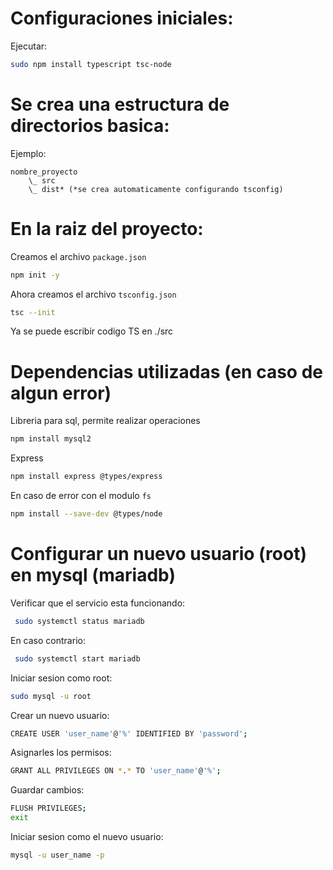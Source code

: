# Configuraciones iniciales:
Ejecutar: 
```zsh
sudo npm install typescript tsc-node
```
# Se crea una estructura de directorios basica:
Ejemplo:
```
nombre_proyecto
    \_ src
    \_ dist* (*se crea automaticamente configurando tsconfig)
```

# En la raiz del proyecto:
Creamos el archivo `package.json`
```zsh
npm init -y
```

Ahora creamos el archivo `tsconfig.json`
```zsh
tsc --init
```
Ya se puede escribir codigo TS en ./src

# Dependencias utilizadas (en caso de algun error)

Libreria para sql, permite realizar operaciones
```zsh
npm install mysql2

```
Express
```zsh
npm install express @types/express
```

En caso de error con el modulo `fs`
```zsh
npm install --save-dev @types/node
```

# Configurar un nuevo usuario (root) en mysql (mariadb)

Verificar que el servicio esta funcionando:
```zsh
 sudo systemctl status mariadb
```

En caso contrario:
```zsh
 sudo systemctl start mariadb
```

Iniciar sesion como root:
```zsh
sudo mysql -u root
```

Crear un nuevo usuario:
```zsh
CREATE USER 'user_name'@'%' IDENTIFIED BY 'password';
```

Asignarles los permisos:
```zsh
GRANT ALL PRIVILEGES ON *.* TO 'user_name'@'%';
```

Guardar cambios:
```zsh
FLUSH PRIVILEGES;
exit
```

Iniciar sesion como el nuevo usuario:
```zsh
mysql -u user_name -p
```
